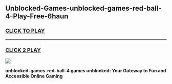 
## Unblocked-Games-unblocked-games-red-ball-4-Play-Free-6haun
<h3>
<a href="https://premium76.site?title=unblocked-games-red-ball-4&ref=21A">CLICK TO PLAY</a></h3>
<hr>

<h3>
<a href="https://premium76.site?title=unblocked-games-red-ball-4&ref=21A">CLICK 2 PLAY</a>
  
</h3>

<a href="https://premium76.site?title=unblocked-games-red-ball-4&ref=21A"><img src="https://clearcache.store/games.png"></a>


**unblocked-games-red-ball-4 games unblocked: Your Gateway to Fun and Accessible Online Gaming**
